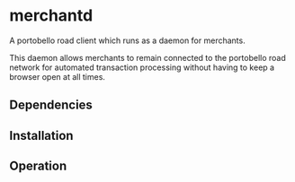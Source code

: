 # merchantd

A portobello road client which runs as a daemon for merchants.

This daemon allows merchants to remain connected to the portobello road network
for automated transaction processing without having to keep a browser open at
all times.

## Dependencies

## Installation

## Operation
